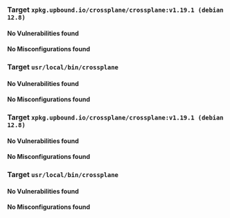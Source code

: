 
<h3>Target <code>xpkg.upbound.io/crossplane/crossplane:v1.19.1 (debian 12.8)</code></h3>
<h4>No Vulnerabilities found</h4>
<h4>No Misconfigurations found</h4>
<h3>Target <code>usr/local/bin/crossplane</code></h3>
<h4>No Vulnerabilities found</h4>
<h4>No Misconfigurations found</h4>

<h3>Target <code>xpkg.upbound.io/crossplane/crossplane:v1.19.1 (debian 12.8)</code></h3>
<h4>No Vulnerabilities found</h4>
<h4>No Misconfigurations found</h4>
<h3>Target <code>usr/local/bin/crossplane</code></h3>
<h4>No Vulnerabilities found</h4>
<h4>No Misconfigurations found</h4>
